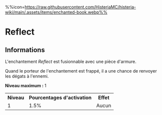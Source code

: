 %%icon=https://raw.githubusercontent.com/HisteriaMC/histeria-wiki/main/.assets/items/enchanted-book.webp%%
# Reflect

## Informations 
L'enchantement *Reflect* est fusionnable avec une pièce d'armure.

Quand le porteur de l'enchantement est frappé, il a une chance de renvoyer les dégats à l'ennemi.

**Niveau maximum :** 1

<table>
  <tr>
    <th>Niveau</th>
    <th>Pourcentages d'activation</th>
    <th>Effet</th>
  </tr>
  <tr>
    <td>1</td>
    <td>1.5%</td>
    <td>Aucun</td>
  </tr>
</table>
